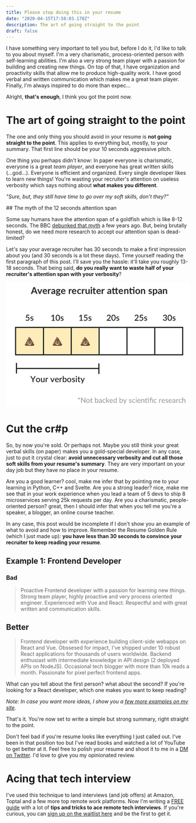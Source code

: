 ```yaml
---
title: Please stop doing this in your resume
date: "2020-04-15T17:58:03.178Z"
description: The art of going straight to the point
draft: false
---
```


I have something very important to tell you but, before I do it, I'd like to talk to you about myself. I'm a very charismatic, process-oriented person with self-learning abilities. I'm also a very strong team player with a passion for building and creating new things. On top of that, I have organization and proactivity skills that allow me to produce high-quality work. I have good verbal and written communication which makes me a great team player. Finally, I'm always inspired to do more than expec...

Alright, **that's enough**, I think you got the point now.

<div class="divider"></div>

# The art of going straight to the point

The one and only thing you should avoid in your resume is **not going straight to the point**. This applies to everything but, mostly, to your summary. That first line should be your 10 seconds aggressive pitch. 

One thing you perhaps didn't know: In paper everyone is charismatic, everyone is a great *team player*, and everyone has great written skills (...god...). Everyone is efficient and organized. Every single developer likes to learn new things! You're wasting your recruiter's attention on useless verbosity which says nothing about **what makes you different**.

*"Sure, but, they still have time to go over my soft skills, don't they?"*

## The myth of the 12 seconds attention span

Some say humans have the attention span of a goldfish which is like 8-12 seconds. The BBC [debunked that myth](https://www.bbc.com/news/health-38896790) a few years ago. But, being brutally honest, do we need more research to accept our attention span is dead-limited?

Let's say your average recruiter has 30 seconds to make a first impression about you (and 30 seconds is a lot these days). Time yourself reading the first paragraph of this post. I'll save you the hassle: it'll take you roughly 13-18 seconds. That being said, **do you really want to waste half of your recruiter's attention span with your verbosity**?

![recruiter attention span](span.png)

# Cut the cr#p

So, by now you're sold. Or perhaps not. Maybe you still think your great verbal skills (on paper) makes you a gold-special developer. In any case, just to put it crystal clear: **avoid unnecessary verbosity and cut all those soft skills from your resume's summary**. They are very important on your day job but they have no place in your resume.

Are you a good learner? cool, make me infer that by pointing me to your learning in Python, C++ and Svelte. Are you a strong leader? nice, make me see that in your work experience when you lead a team of 5 devs to ship 8 microservices serving 25k requests per day. Are you a charismatic, people-oriented person? great, then I should infer that when you tell me you're a speaker, a blogger, an online course teacher.

In any case, this post would be incomplete if I don't show you an example of what to avoid and how to improve. Remember the Resume Golden Rule (which I just made up): **you have less than 30 seconds to convince your recruiter to keep reading your resume**.

## Example 1: Frontend Developer

### Bad

> Proactive Frontend developer with a passion for learning new things. Strong team player, highly proactive and very process oriented engineer. Experienced with Vue and React. Respectful and with great written and communication skills.

## Better

> Frontend developer with experience building client-side webapps on React and Vue. Obssesed for impact, I've shipped under 10 robust React applications for thousands of users worldwide. Backend enthusiast with intermediate knowledge in API design (2 deployed APIs on NodeJS). Occasional tech blogger with more than 10k reads a month. Passionate for pixel perfect frontend apps.

What can you tell about the first person? what about the second? If you're looking for a React developer, which one makes you want to keep reading?

*Note: In case you want more ideas, I show you a [few more examples on my site](/).*

<div class="divider"></div>

That's it. You're now set to write a simple but strong summary, right straight to the point.

Don't feel bad if you're resume looks like everything I just called out. I've been in that position too but I've read books and watched a lot of YouTube to get better at it. Feel free to polish your resume and shoot it to me in a [DM on Twitter](https://twitter.com/caroso1222). I'd love to give you my opinionated review.

<div class="divider"></div>

# Acing that tech interview

I've used this technique to land interviews (and job offers) at Amazon, Toptal and a few more top remote work platforms. Now I'm writing a [FREE guide](/cracking-the-toptal-interview) with a lot of **tips and tricks to ace remote tech interviews**. If you're curious, you can [sign up on the waitlist here](/cracking-the-toptal-interview) and be the first to get it.


